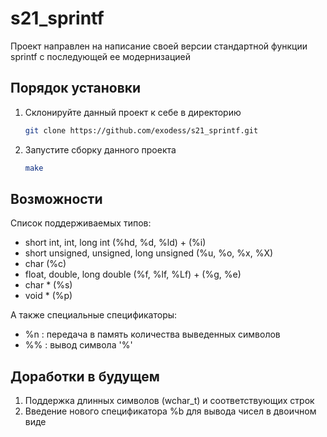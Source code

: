 # s21_sprintf
Проект направлен на написание своей версии стандартной функции sprintf с последующей ее модернизацией

## Порядок установки

1. Склонируйте данный проект к себе в директорию
	```bash
	git clone https://github.com/exodess/s21_sprintf.git
	```
2. Запустите сборку данного проекта
	```bash
	make 
	```

## Возможности

Список поддерживаемых типов:
- short int, int, long int                 (\%hd, \%d, \%ld) + (\%i)
- short unsigned, unsigned, long unsigned  (\%u, \%o, \%x, \%X)
- char                                     (\%c)
- float, double, long double               (\%f, \%lf, \%Lf) + (\%g, \%e)
- char *                                   (\%s)
- void *                                   (\%p)

А также специальные спецификаторы:
- \%n : передача в память количества выведенных символов
- \%\% : вывод символа '\%'

## Доработки в будущем

1. Поддержка длинных символов (wchar_t) и соответствующих строк
2. Введение нового спецификатора \%b для вывода чисел в двоичном виде
